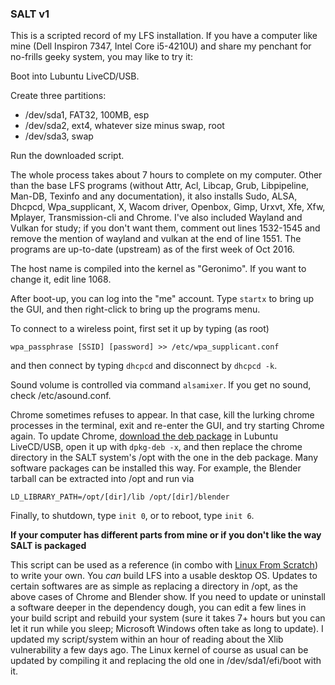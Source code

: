 ### SALT v1
This is a scripted record of my LFS installation. If you have a computer like mine (Dell Inspiron 7347, Intel Core i5-4210U) and share my penchant for no-frills geeky system, you may like to try it:

Boot into Lubuntu LiveCD/USB.

Create three partitions:
* /dev/sda1, FAT32, 100MB, esp
* /dev/sda2, ext4, whatever size minus swap, root
* /dev/sda3, swap

Run the downloaded script.

The whole process takes about 7 hours to complete on my computer. Other than the base LFS programs (without Attr, Acl, Libcap, Grub, Libpipeline, Man-DB, Texinfo and any documentation), it also installs Sudo, ALSA, Dhcpcd, Wpa_supplicant, X, Wacom driver, Openbox, Gimp, Urxvt, Xfe, Xfw, Mplayer, Transmission-cli and Chrome. I've also included Wayland and Vulkan for study; if you don't want them, comment out lines 1532-1545 and remove the mention of wayland and vulkan at the end of line 1551. The programs are up-to-date (upstream) as of the first week of Oct 2016.

The host name is compiled into the kernel as "Geronimo". If you want to change it, edit line 1068.

After boot-up, you can log into the "me" account. Type `startx` to bring up the GUI, and then right-click to bring up the programs menu.

To connect to a wireless point, first set it up by typing (as root)

`wpa_passphrase [SSID] [password] >> /etc/wpa_supplicant.conf`

and then connect by typing `dhcpcd` and disconnect by `dhcpcd -k`.

Sound volume is controlled via command `alsamixer`. If you get no sound, check /etc/asound.conf.

Chrome sometimes refuses to appear. In that case, kill the lurking chrome processes in the terminal, exit and re-enter the GUI, and try starting Chrome again. To update Chrome, [download the deb package](https://www.google.com/chrome/browser/desktop/) in Lubuntu LiveCD/USB, open it up with `dpkg-deb -x`, and then replace the chrome directory in the SALT system's /opt with the one in the deb package. Many software packages can be installed this way. For example, the Blender tarball can be extracted into /opt and run via

`LD_LIBRARY_PATH=/opt/[dir]/lib /opt/[dir]/blender`

Finally, to shutdown, type `init 0`, or to reboot, type `init 6`.

**If your computer has different parts from mine or if you don't like the way SALT is packaged**

This script can be used as a reference (in combo with [Linux From Scratch](http://www.linuxfromscratch.org/)) to write your own. You *can* build LFS into a usable desktop OS. Updates to certain softwares are as simple as replacing a directory in /opt, as the above cases of Chrome and Blender show. If you need to update or uninstall a software deeper in the dependency dough, you can edit a few lines in your build script and rebuild your system (sure it takes 7+ hours but you can let it run while you sleep; Microsoft Windows often take as long to update). I updated my script/system within an hour of reading about the Xlib vulnerability a few days ago. The Linux kernel of course as usual can be updated by compiling it and replacing the old one in /dev/sda1/efi/boot with it.
